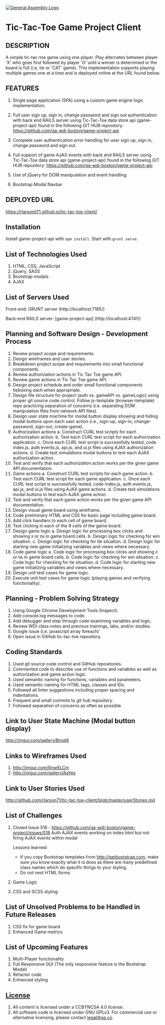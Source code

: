 [![General Assembly Logo](https://camo.githubusercontent.com/1a91b05b8f4d44b5bbfb83abac2b0996d8e26c92/687474703a2f2f692e696d6775722e636f6d2f6b6538555354712e706e67)](https://generalassemb.ly/education/web-development-immersive)

# Tic-Tac-Toe Game Project Client

## DESCRIPTION

A simple tic-tac-toe game using one player.  Play alternates between player 'X'
who goes first followed by player 'O' until a winner is determined or the board
is full (i.e, tie or 'CAT' game).  This implementation supports playing multiple
games one at a time and is deployed online at the URL found below.

## FEATURES

1. Single page application (SPA) using a custom game engine logic implementation.

2. Full user sign up, sign in, change password and sign out authentication
     with back end RAILS server using Tic-Tac-Toe data store api
     (game-project-api) found in the following GIT HUB repository:
        https://github.com/ga-wdi-boston/game-project-api

3.  Complete user authentication error handling for user sign up, sign in,
     change password and sign out.

4.  Full support of game AJAX events with back end RAILS server using
     Tic-Tac-Toe data store api (game-project-api) found in the following
     GIT HUB repository:
        https://github.com/ga-wdi-boston/game-project-api

5.  Use of jQuery for DOM manipulation and event handling.

6.  Bootstrap Modal Navbar


## DEPLOYED URL

https://rlarsonil71.github.io/tic-tac-toe-client/

## Installation

Install game-project-api with `npm install`.
Start with `grunt serve`.

## List of Technologies Used

1.  HTML, CSS, JavaScript
2.  jQuery, SASS
3.  Bootstrap modals
4.  AJAX

## List of Servers Used

Front-end:
  GRUNT server (http://localhost:7165/)

Back-end RAILS server:
  [game-project-api]  (http://localhost:4741/)

## Planning and Software Design - Development Process

1.  Review project scope and requirements.
2.  Design wireframes and user stories.
3.  Breakdown project scope and requirements into small functional components.
4.  Review authorization actions in Tic Tac Toe game API.
5.  Review game actions in Tic Tac Toe game API.
6.  Design project schedule and order small functional components tieboxing each
     when appropriate.
7.  Design file structure for project (auth vs. gameAPI vs. gameLogic) using
     proper git source code control.  Follow js-template (browser-template) repo
     practicing separation of concerns (i.e. separating DOM manipulation files
     from network API files).
8.  Design user state machine for modal button display showing and hiding modal
     buttons upon each user action (i.e., sign-up, sign-in, change-password,
     sign-out, create-game).
9.  Authorization actions
    a.  Construct CURL test scripts for each authorization action.
    b.  Test each CURL test script for each authorization application.
    c.  Once each CURL test script is successfully tested, code index.js, auth
         events.js, api.js, and ui.js files using AJAX authorization actions.
    d.  Create test simulations modal buttons to test each AJAX authorization
         action.
10. Test and verify that each authorization action works per the given game API
     documentation.
11.  Game actions
    a.  Construct CURL test scripts for each game action.
    b.  Test each CURL test script for each game application.
    c.  Once each CURL test script is successfully tested, code index.js, auth
         events.js, api.js, and ui.js files using AJAX game actions.
    d.  Create test simulations modal buttons to test each AJAX game action.
12. Test and verify that each game action works per the given game API
     documentation.
13. Design visual game board using wireframe.
14. Code preliminary HTML and CSS for basic page including game board.
15. Add click handlers to each cell of game board.
16. Test clicking in each of the 9 cells of the game board.
17. Design game logic
    a.  Design logic for processing box clicks and showing `X` or `O`s in game
         board cells.
    b.  Design logic for checking for win situation.
    c.  Design logic for checking for tie situation.
    d.  Design logic for starting new game initializing variables and views where
         necessary.
18. Code game logic
    a.  Code logic for processing box clicks and showing `X` or `O`s in game
         board cells.
    b.  Code logic for checking for win situation.
    c.  Code logic for checking for tie situation.
    d.  Code logic for starting new game initializing variables and views where
        necessary.
19. Design unit test cases for game logic.
20. Execute unit test cases for game logic (playing games and verifying
     functionality).


## Planning - Problem Solving Strategy

1.  Using Google Chrome Development Tools (Inspect).
2.  Add console.log messages to code.
3.  Add debugger and step through code examining variables and logic.
4.  Review WDI class notes and previous trainings, labs, and/or studies.
5.  Google issue (i.e. javascript array foreach)
6.  Open issue in GitHub tic-tac-toe repository.


## Coding Standards

1.  Used git source code control and GitHub repositories.
2.  Commented code to describe use of functions and variables as well as
     authorization and game action logic.
3.  Used semantic naming for functions, variables and parameters.
4.  Used semantic naming for HTML tags, classes and IDs.
5.  Followed all linter suggestions including proper spacing and indentations.
6.  Frequent and small commits to git hub repository.
7.  Followed separation of concerns as often as possible.


## Link to User State Machine (Modal button display)

http://imgur.com/gallery/Bmql6


## Links to Wireframes Used

1.  http://imgur.com/8nwKLCm
2.  http://imgur.com/gallery/AaYes

## Link to User Stories Used

http://github.com/rlarson71/tic-tac-toe-client/blob/master/userStories.md


## List of Challenges

1.  Closed Issue 518 - https://github.com/ga-wdi-boston/game-project/issues/518
     Auth AJAX events working on index.html but not firing AJAX events within
      modal

    Lessons learned:
     - If you copy Bootstrap templates from http://getbootstrap.com, make sure
        you know exactly what it is does as there are many predefined class names
        which do specific things to your styling.
     - Do not nest HTML forms

2.  Game Logic
3.  CSS and SCSS styling


## List of Unsolved Problems to be Handled in Future Releases

1.  CSS fix for game board
2.  Enhanced Game metrics


## List of Upcoming Features

1.  Multi-Player functionality
2.  Full Responsive GUI (The only responsive feature is the Bootstrap Modal)
3.  Refactor code
4.  Enhanced styling


## [License](LICENSE)

1.  All content is licensed under a CC­BY­NC­SA 4.0 license.
2.  All software code is licensed under GNU GPLv3. For commercial use or
    alternative licensing, please contact legal@ga.co.
